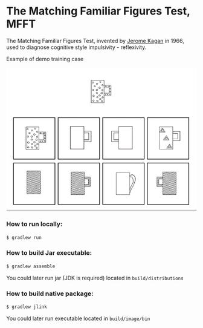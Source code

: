 The Matching Familiar Figures Test, MFFT
=============

The Matching Familiar Figures Test, invented by [Jerome Kagan] in 1966, used to diagnose cognitive style impulsivity - reflexivity.

Example of demo training case

![alt text][demo]


### How to run locally:

```sh
$ gradlew run
```

### How to build Jar executable:

```sh
$ gradlew assemble
```

You could later run jar (JDK is required) located in `build/distributions`

### How to build native package:

```sh
$ gradlew jlink
```

You could later run executable located in `build/image/bin`

[demo]: https://github.com/MysterionRise/kagan-figures/blob/master/src/main/resources/compare/DemoFullImage.png?raw=true "Demo"
[Jerome Kagan]:  http://en.wikipedia.org/wiki/Jerome_Kagan

